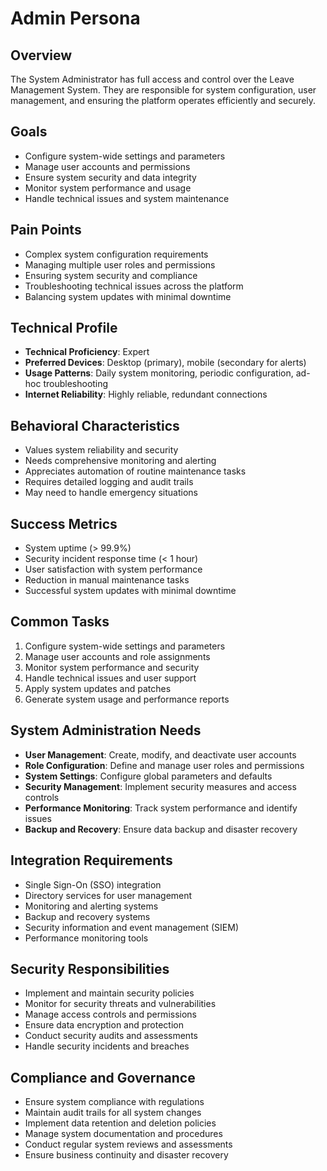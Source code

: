 # Admin Persona

## Overview
The System Administrator has full access and control over the Leave Management System. They are responsible for system configuration, user management, and ensuring the platform operates efficiently and securely.

## Goals
- Configure system-wide settings and parameters
- Manage user accounts and permissions
- Ensure system security and data integrity
- Monitor system performance and usage
- Handle technical issues and system maintenance

## Pain Points
- Complex system configuration requirements
- Managing multiple user roles and permissions
- Ensuring system security and compliance
- Troubleshooting technical issues across the platform
- Balancing system updates with minimal downtime

## Technical Profile
- **Technical Proficiency**: Expert
- **Preferred Devices**: Desktop (primary), mobile (secondary for alerts)
- **Usage Patterns**: Daily system monitoring, periodic configuration, ad-hoc troubleshooting
- **Internet Reliability**: Highly reliable, redundant connections

## Behavioral Characteristics
- Values system reliability and security
- Needs comprehensive monitoring and alerting
- Appreciates automation of routine maintenance tasks
- Requires detailed logging and audit trails
- May need to handle emergency situations

## Success Metrics
- System uptime (> 99.9%)
- Security incident response time (< 1 hour)
- User satisfaction with system performance
- Reduction in manual maintenance tasks
- Successful system updates with minimal downtime

## Common Tasks
1. Configure system-wide settings and parameters
2. Manage user accounts and role assignments
3. Monitor system performance and security
4. Handle technical issues and user support
5. Apply system updates and patches
6. Generate system usage and performance reports

## System Administration Needs
- **User Management**: Create, modify, and deactivate user accounts
- **Role Configuration**: Define and manage user roles and permissions
- **System Settings**: Configure global parameters and defaults
- **Security Management**: Implement security measures and access controls
- **Performance Monitoring**: Track system performance and identify issues
- **Backup and Recovery**: Ensure data backup and disaster recovery

## Integration Requirements
- Single Sign-On (SSO) integration
- Directory services for user management
- Monitoring and alerting systems
- Backup and recovery systems
- Security information and event management (SIEM)
- Performance monitoring tools

## Security Responsibilities
- Implement and maintain security policies
- Monitor for security threats and vulnerabilities
- Manage access controls and permissions
- Ensure data encryption and protection
- Conduct security audits and assessments
- Handle security incidents and breaches

## Compliance and Governance
- Ensure system compliance with regulations
- Maintain audit trails for all system changes
- Implement data retention and deletion policies
- Manage system documentation and procedures
- Conduct regular system reviews and assessments
- Ensure business continuity and disaster recovery